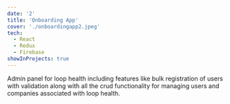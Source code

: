 ```yaml
---
date: '2'
title: 'Onboarding App'
cover: './onboardingapp2.jpeg'
tech:
  - React
  - Redux
  - Firebase
showInProjects: true
---
```


Admin panel for loop health including features like bulk registration of users with validation along with all the crud functionality for managing users and companies associated with loop health.
